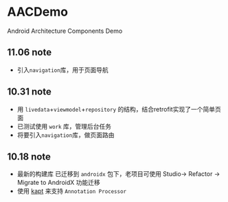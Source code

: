 # AACDemo
Android Architecture Components Demo

## **11.06 note** ## 
  
* 引入`navigation`库，用于页面导航

## **10.31 note** ## 
  
* 用 `livedata`+`viewmodel`+`repository` 的结构，结合retrofit实现了一个简单页面
* 已测试使用 `work` 库，管理后台任务
* 将要引入`navigation`库，做页面路由

## **10.18 note** ## 
  
* 最新的构建库 已迁移到 `androidx` 包下，老项目可使用 Studio-> Refactor -> Migrate to AndroidX 功能迁移
* 使用 [kapt](http://kotlinlang.org/docs/reference/kapt.html) 来支持 `Annotation Processor`

